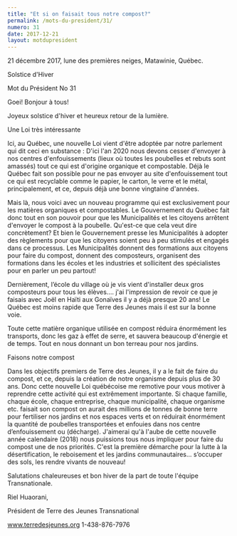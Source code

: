 ```yaml
---
title: "Et si on faisait tous notre compost?"
permalink: /mots-du-president/31/
numero: 31
date: 2017-12-21
layout: motdupresident
---
```


21 décembre 2017, lune des premières neiges, Matawinie, Québec.

Solstice d'Hiver

Mot du Président No 31

Goei! Bonjour à tous!

Joyeux solstice d'hiver et heureux retour de la lumière.

Une Loi très intéressante

Ici, au Québec, une nouvelle Loi vient d'être adoptée par notre parlement qui dit ceci en substance : D'ici l'an 2020 nous devons cesser d'envoyer à nos centres d'enfouissements (lieux où toutes les poubelles et rebuts sont amassés) tout ce qui est d'origine organique et compostable. Déjà le Québec fait son possible pour ne pas envoyer au site d'enfouissement tout ce qui est recyclable comme le papier, le carton, le verre et le métal, principalement, et ce, depuis déjà une bonne vingtaine d'années.

Mais là, nous voici avec un nouveau programme qui est exclusivement pour les matières organiques et compostables. Le Gouvernement du Québec fait donc tout en son pouvoir pour que les Municipalités et les citoyens arrêtent d'envoyer le compost à la poubelle. Qu'est-ce que cela veut dire concrètement? Et bien le Gouvernement presse les Municipalités à adopter des règlements pour que les citoyens soient peu à peu stimulés et engagés dans ce processus. Les Municipalités donnent des formations aux citoyens pour faire du compost, donnent des composteurs, organisent des formations dans les écoles et les industries et sollicitent des spécialistes pour en parler un peu partout!

Dernièrement, l’école du village où je vis vient d'installer deux gros composteurs pour tous les élèves.... j'ai l'impression de revoir ce que je faisais avec Joël en Haïti aux Gonaïves il y a déjà presque 20 ans! Le Québec est moins rapide que Terre des Jeunes mais il est sur la bonne voie.

Toute cette matière organique utilisée en compost réduira énormément les transports, donc les gaz à effet de serre, et sauvera beaucoup d'énergie et de temps. Tout en nous donnant un bon terreau pour nos jardins.

Faisons notre compost

Dans les objectifs premiers de Terre des Jeunes, il y a le fait de faire du compost, et ce, depuis la création de notre organisme depuis plus de 30 ans. Donc cette nouvelle Loi québécoise me remotive pour vous motiver à reprendre cette activité qui est extrêmement importante. Si chaque famille, chaque école, chaque entreprise, chaque municipalité, chaque organisme etc. faisait son compost on aurait des millions de tonnes de bonne terre pour fertiliser nos jardins et nos espaces verts et on réduirait énormément la quantité de poubelles transportées et enfouies dans nos centre d’enfouissement ou (décharge). J'aimerai qu'à l'aube de cette nouvelle année calendaire (2018) nous puissions tous nous impliquer pour faire du compost une de nos priorités. C'est la première démarche pour la lutte à la désertification, le reboisement et les jardins communautaires... s’occuper des sols, les rendre vivants de nouveau!

Salutations chaleureuses et bon hiver de la part de toute l'équipe Transnationale.

Riel Huaorani,

Président de Terre des Jeunes Transnational

www.terredesjeunes.org 1-438-876-7976
